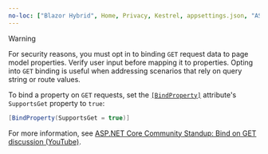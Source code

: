 ```yaml
---
no-loc: ["Blazor Hybrid", Home, Privacy, Kestrel, appsettings.json, "ASP.NET Core Identity", cookie, Cookie, Blazor, "Blazor Server", "Blazor WebAssembly", "Identity", "Let's Encrypt", Razor, SignalR]
---
```

> [!WARNING]
> For security reasons, you must opt in to binding `GET` request data to page model properties. Verify user input before mapping it to properties. Opting into `GET` binding is useful when addressing scenarios that rely on query string or route values.
>
> To bind a property on `GET` requests, set the [`[BindProperty]`](xref:Microsoft.AspNetCore.Mvc.BindPropertyAttribute) attribute's `SupportsGet` property to `true`:
>
> ```csharp
> [BindProperty(SupportsGet = true)]
> ```
>
> For more information, see [ASP.NET Core Community Standup: Bind on GET discussion (YouTube)](https://www.youtube.com/watch?v=p7iHB9V-KVU&feature=youtu.be&t=54m27s).
